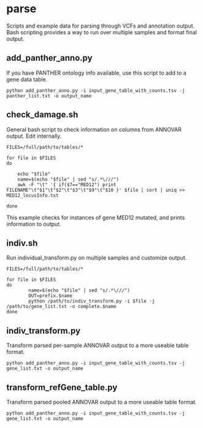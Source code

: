 # parse
Scripts and example data for parsing through VCFs and annotation output. Bash scripting provides a way to run over multiple samples and format final output.

## add_panther_anno.py
If you have PANTHER ontology info available, use this script to add to a gene data table.
```
python add_panther_anno.py -i input_gene_table_with_counts.tsv -j panther_list.txt -o output_name
```

## check_damage.sh
General bash script to check information on columns from ANNOVAR output. Edit internally.
```
FILES=/full/path/to/tables/*

for file in $FILES
do

	echo "$file"
	name=$(echo "$file" | sed "s/.*\///")
	awk -F "\t" '{ if($7=="MED12") print FILENAME"\t"$1"\t"$2"\t"$3"\t"$9"\t"$10 }' $file | sort | uniq >> MED12_locusInfo.txt

done
```
This example checks for instances of gene MED12 mutated, and prints information to output.

## indiv.sh
Run individual_transform.py on multiple samples and customize output. 
```
FILES=/full/path/to/tables/*

for file in $FILES
do
        name=$(echo "$file" | sed "s/.*\///")
        OUT=prefix.$name
        python /path/to/indiv_transform.py -i $file -j /path/to/gene_list.txt -o complete.$name
done
```

## indiv_transform.py
Transform parsed per-sample ANNOVAR output to a more useable table format.
```
python add_panther_anno.py -i input_gene_table_with_counts.tsv -j gene_list.txt -o output_name
```

## transform_refGene_table.py
Transform parsed pooled ANNOVAR output to a more useable table format.
```
python add_panther_anno.py -i input_gene_table_with_counts.tsv -j gene_list.txt -o output_name
```

